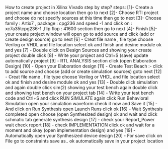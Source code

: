 How to create project in Xilinx Vivado step by step?
steps:
[1]- Create a project name and choose location then go to next
[2]- Choose RTl project and choose do not specify sources at this time then go to next
[3]- Choose family : Artix7 , package : cpg236 and  speed -1 and click on : xc7a35tcpg236-1 ,flip flop : 41600 section then go to next 
[4]- Finish
[5]- your create project window will open go to add source and click (add or create design source) go to next
[6] - Creat file name , file type choose Verilog or VHDL and file location select ok and finish and desine module ok and yes
[7] - Double click on Design Sources and showing your create project double click
[8] - Write your project and Ctrl+S (save) update automatically project
[9] - RTL ANALYSIS section click (open Elaboration Design)
[10] - Open your Elaboration design 
[11] - Create Test Beach :- click to add source and choose (add or create simulation sources) goto next 
[12] - Creat file name , file type choose Verilog or VHDL and file location select ok and finish and desine module ok and yes
[13] - Double click simulation and again double click sim(2) showing your test bench again double click and showing test bench on your project tab
[14] - Write your test bench code and Ctrl+S and click RUN SIMULATE again click Run Behavioral Simulation open your simulation waveform check it now and Save it 
[15] - And click on Run Synthesis open Launch Runs click ok
[16] - Wait Synthesis completed open choose (open Synthesized design) ok and wait and click schmatic tab generate synthesis design 
[17] - check your Report_Power wait check report
[18] - check IMPLEMENTATION click ok and wait for a moment and okay (open implementation design) and yes 
[19] - Automatically  open your Synthesized device design
[20] - For save click on File go to constraints save as.. ok automatically save in your project location
